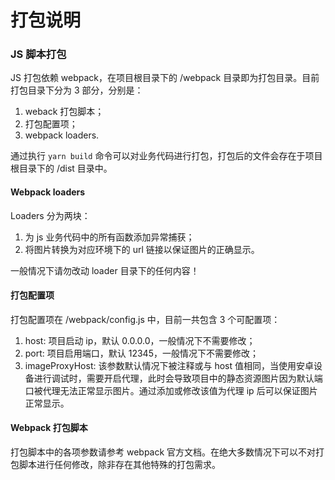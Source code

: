 # 打包说明

### JS 脚本打包

JS 打包依赖 webpack，在项目根目录下的 /webpack 目录即为打包目录。目前打包目录下分为 3 部分，分别是：

1. weback 打包脚本；
2. 打包配置项；
3. webpack loaders.

通过执行 `yarn build` 命令可以对业务代码进行打包，打包后的文件会存在于项目根目录下的 /dist 目录中。



#### Webpack loaders

Loaders 分为两块：

1. 为 js 业务代码中的所有函数添加异常捕获；
2. 将图片转换为对应环境下的 url 链接以保证图片的正确显示。

一般情况下请勿改动 loader 目录下的任何内容！



#### 打包配置项

打包配置项在 /webpack/config.js 中，目前一共包含 3 个可配置项：

1. host: 项目启动 ip，默认 0.0.0.0，一般情况下不需要修改；
2. port: 项目启用端口，默认 12345，一般情况下不需要修改；
3. imageProxyHost:  该参数默认情况下被注释或与 host 值相同，当使用安卓设备进行调试时，需要开启代理，此时会导致项目中的静态资源图片因为默认端口被代理无法正常显示图片。通过添加或修改该值为代理 ip 后可以保证图片正常显示。



#### Webpack 打包脚本

打包脚本中的各项参数请参考 webpack 官方文档。在绝大多数情况下可以不对打包脚本进行任何修改，除非存在其他特殊的打包需求。
